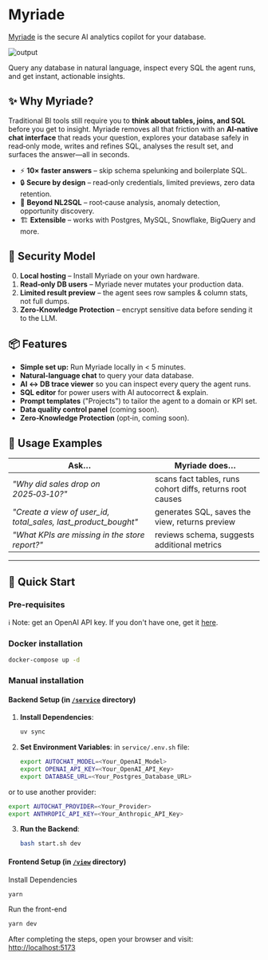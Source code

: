 # Myriade
[Myriade](https://www.myriade.ai) is the secure AI analytics copilot for your database.

![output](https://github.com/user-attachments/assets/e4a20de4-8b1e-4ec2-a692-cfdd02dd0533)

Query any database in natural language, inspect every SQL the agent runs, and get instant, actionable insights.

## ✨ Why Myriade?

Traditional BI tools still require you to **think about tables, joins, and SQL** before you get to insight. Myriade removes all that friction with an **AI‑native chat interface** that reads your question, explores your database safely in read‑only mode, writes and refines SQL, analyses the result set, and surfaces the answer—all in seconds.

- ⚡ **10× faster answers** – skip schema spelunking and boilerplate SQL.
- 🔒 **Secure by design** – read‑only credentials, limited previews, zero data retention.
- 🧠 **Beyond NL2SQL** – root‑cause analysis, anomaly detection, opportunity discovery.
- 🏗️ **Extensible** – works with Postgres, MySQL, Snowflake, BigQuery and more.

## 🔐 Security Model

0. **Local hosting** – Install Myriade on your own hardware.
1. **Read‑only DB users** – Myriade never mutates your production data.
2. **Limited result preview** – the agent sees row samples & column stats, not full dumps.
3. **Zero‑Knowledge Protection** – encrypt sensitive data before sending it to the LLM.

## 📦 Features

- **Simple set up:** Run Myriade locally in < 5 minutes.
- **Natural‑language chat** to query your data database.
- **AI ↔️ DB trace viewer** so you can inspect every query the agent runs.
- **SQL editor** for power users with AI autocorrect & explain.
- **Prompt templates** ("Projects") to tailor the agent to a domain or KPI set.
- **Data quality control panel** (coming soon).
- **Zero‑Knowledge Protection** (opt‑in, coming soon).

## 💬 Usage Examples

| Ask…                                                           | Myriade does…                                             |
| -------------------------------------------------------------- | --------------------------------------------------------- |
| _"Why did sales drop on 2025‑03‑10?"_                          | scans fact tables, runs cohort diffs, returns root causes |
| _"Create a view of user_id, total_sales, last_product_bought"_ | generates SQL, saves the view, returns preview            |
| _"What KPIs are missing in the store report?"_                 | reviews schema, suggests additional metrics               |

---

## 🚀 Quick Start

### Pre-requisites

ℹ️ Note: get an OpenAI API key. If you don't have one, get it [here](https://www.openai.com/).

### Docker installation

```bash
docker-compose up -d
```

### Manual installation

#### Backend Setup (in [`/service`](/service) directory)

1. **Install Dependencies**:

   ```bash
   uv sync
   ```

2. **Set Environment Variables**:
   in `service/.env.sh` file:

   ```bash
   export AUTOCHAT_MODEL=<Your_OpenAI_Model>
   export OPENAI_API_KEY=<Your_OpenAI_API_Key>
   export DATABASE_URL=<Your_Postgres_Database_URL>
   ```

or to use another provider:

```bash
export AUTOCHAT_PROVIDER=<Your_Provider>
export ANTHROPIC_API_KEY=<Your_Anthropic_API_Key>
```

3. **Run the Backend**:
   ```bash
   bash start.sh dev
   ```

#### Frontend Setup (in [`/view`](/view) directory)

Install Dependencies

```bash
yarn
```

Run the front-end

```bash
yarn dev
```

After completing the steps, open your browser and visit: [http://localhost:5173](http://localhost:5173)
